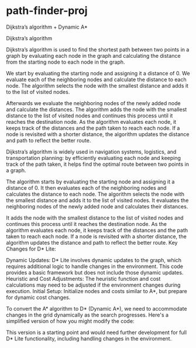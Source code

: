 # path-finder-proj
Dijkstra’s algorithm + Dynamic A*


Dijkstra’s algorithm

Dijkstra’s algorithm is used to find the shortest path between two points in a graph by evaluating each node in the graph and calculating the distance from the starting node to each node in the graph.

We start by evaluating the starting node and assigning it a distance of 0. We evaluate each of the neighboring nodes and calculate the distance to each node. The algorithm selects the node with the smallest distance and adds it to the list of visited nodes.

Afterwards we evaluate the neighboring nodes of the newly added node and calculate the distances. The algorithm adds the node with the smallest distance to the list of visited nodes and continues this process until it reaches the destination node. As the algorithm evaluates each node, it keeps track of the distances and the path taken to reach each node. If a node is revisited with a shorter distance, the algorithm updates the distance and path to reflect the better route.

Dijkstra’s algorithm is widely used in navigation systems, logistics, and transportation planning: by efficiently evaluating each node and keeping track of the path taken, it helps find the optimal route between two points in a graph.

The algorithm starts by evaluating the starting node and assigning it a distance of 0. It then evaluates each of the neighboring nodes and calculates the distance to each node. The algorithm selects the node with the smallest distance and adds it to the list of visited nodes. It evaluates the neighboring nodes of the newly added node and calculates their distances.

It adds the node with the smallest distance to the list of visited nodes and continues this process until it reaches the destination node. As the algorithm evaluates each node, it keeps track of the distances and the path taken to reach each node. If a node is revisited with a shorter distance, the algorithm updates the distance and path to reflect the better route. 
Key Changes for D* Lite:

Dynamic Updates: D* Lite involves dynamic updates to the graph, which requires additional logic to handle changes in the environment. This code provides a basic framework but does not include those dynamic updates.
Heuristic and Cost Adjustments: The heuristic function and cost calculations may need to be adjusted if the environment changes during execution.
Initial Setup: Initialize nodes and costs similar to A*, but prepare for dynamic cost changes.

To convert the A* algorithm to D* (Dynamic A*), we need to accommodate changes in the grid dynamically as the search progresses. Here's a simplified version of how you might modify the code:

This version is a starting point and would need further development for full D* Lite functionality, including handling changes in the environment.
